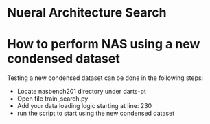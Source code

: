 # Nueral Architecture Search

# How to perform NAS using a new condensed dataset
Testing a new condensed dataset can be done in the following steps:

- Locate nasbench201 directory under darts-pt
- Open file train_search.py
- Add your data loading logic starting at line: 230
- run the script to start using the new condensed dataset
